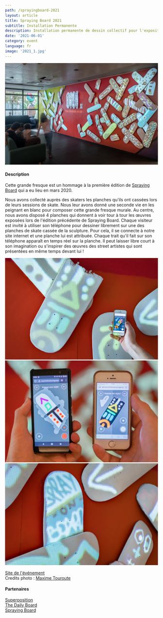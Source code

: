 ```yaml
---
path: /sprayingboard-2021
layout: article
title: Spraying Board 2021
subtitle: Installation Permanente
description: Installation permanente de dessin collectif pour l'exposition Spraying Board à la Tour Superposition à Lyon
date: '2021-06-01'
category: event
language: fr
image: '2021_1.jpg'
---
```


![Cover](2021_1.jpg)

#### Description

Cette grande fresque est un hommage à la première édition de [Spraying Board](/sprayingboard) qui a eu lieu en mars 2020.  

Nous avons collecté auprès des skaters les planches qu'ils ont cassées lors de leurs sessions de skate. Nous leur avons donné une seconde vie en les peignant en blanc pour composer cette grande fresque murale. Au centre, nous avons disposé 4 planches qui  donnent à voir tour à tour les œuvres exposées lors de l'édition précédente de Spraying Board.
Chaque visiteur est invité à utiliser son téléphone pour dessiner librement sur une des planches de skate cassée de la sculpture. Pour cela, il se connecte à notre site internet et une planche lui est attribuée. Chaque trait qu'il fait sur son téléphone apparaît en temps réel sur la planche. Il peut laisser libre court à son imagination ou s'inspirer des œuvres des street artistes qui sont présentées en même temps devant lui !  


<photo-grid>
<img src="2021_1_web.jpg"/>
<img src="2021_5_web.jpg"/>
<img src="2021_3_web.jpg"/>
</photo-grid>

[Site de l'événement](https://sprayingboard.thedailyboard.co/)  
Credits photo : [Maxime Touroute](maximetouroute.github.io)

#### Partenaires
[Superposition](//superposition-lyon.com)  
[The Daily Board](//www.thedailyboard.co)  
[Spraying Board](//www.sprayingboard.com)  